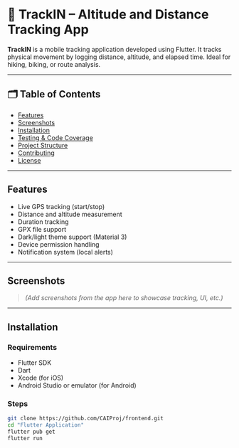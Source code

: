 # 📱 TrackIN – Altitude and Distance Tracking App

**TrackIN** is a mobile tracking application developed using Flutter. It tracks physical movement by logging distance, altitude, and elapsed time. 
Ideal for hiking, biking, or route analysis.

---

## 🗂 Table of Contents

- [Features](#-features)  
- [Screenshots](#-screenshots)  
- [Installation](#-installation)  
- [Testing & Code Coverage](#-testing--code-coverage)  
- [Project Structure](#-project-structure)  
- [Contributing](#-contributing)  
- [License](#-license)

---

## Features

-  Live GPS tracking (start/stop)
-  Distance and altitude measurement
-  Duration tracking
-  GPX file support
-  Dark/light theme support (Material 3)
-  Device permission handling
-  Notification system (local alerts)

---

## Screenshots

> *(Add screenshots from the app here to showcase tracking, UI, etc.)*

---

## Installation

### Requirements

- Flutter SDK
- Dart
- Xcode (for iOS)
- Android Studio or emulator (for Android)

### Steps

```bash
git clone https://github.com/CAIProj/frontend.git
cd "Flutter Application"
flutter pub get
flutter run
